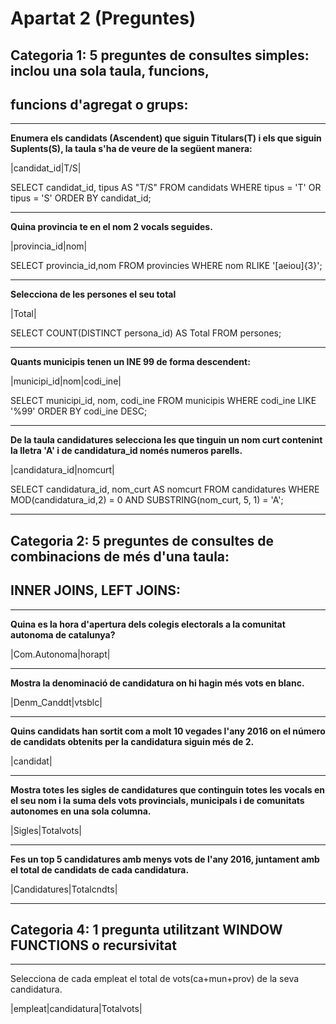 Apartat 2 (Preguntes)
=====================

Categoria 1: 5 preguntes de consultes simples: inclou una sola taula, funcions,
-------------------------------------------------------------------------------
funcions d'agregat o grups:
---------------------------
* * *
**Enumera els candidats (Ascendent) que siguin Titulars(T) i els que siguin Suplents(S),
la taula s'ha de veure de la següent manera:**

|candidat_id|T/S|


SELECT candidat_id, tipus AS "T/S"
    FROM candidats
    WHERE tipus = 'T' OR tipus = 'S'
    ORDER BY candidat_id;

* * * 
**Quina provincia te en el nom 2 vocals seguides.**

|provincia_id|nom|


SELECT provincia_id,nom
    FROM provincies
    WHERE nom RLIKE '[aeiou]{3}';

* * *
**Selecciona de les persones el seu total**

|Total|

SELECT COUNT(DISTINCT persona_id) AS Total
FROM persones;


* * *
**Quants municipis tenen un INE  99 de forma descendent:**

|municipi_id|nom|codi_ine|

SELECT municipi_id, nom, codi_ine
FROM municipis 
WHERE codi_ine LIKE '%99'
ORDER BY codi_ine DESC;

* * *
**De la taula candidatures selecciona les que tinguin un nom curt contenint la lletra 'A' i de candidatura_id només numeros parells.**

|candidatura_id|nomcurt|

SELECT candidatura_id, nom_curt AS nomcurt
FROM candidatures
WHERE MOD(candidatura_id,2) = 0 AND SUBSTRING(nom_curt, 5, 1) = 'A';

* * *
Categoria 2: 5 preguntes de consultes de combinacions de més d'una taula:
-------------------------------------------------------------------------
INNER JOINS, LEFT JOINS:
------------------------
* * *

**Quina es la hora d'apertura dels colegis electorals a la comunitat autonoma
de catalunya?**


|Com.Autonoma|horapt|

* * *
**Mostra la denominació de candidatura on hi hagin més vots en blanc.**


|Denm_Canddt|vtsblc|

* * *
**Quins candidats han sortit com a molt 10 vegades l'any 2016 on
el número de candidats obtenits per la candidatura siguin més de 2.**


|candidat|

* * *
**Mostra totes les sigles de candidatures que continguin totes les vocals en el seu nom i la suma dels vots provincials, municipals i de comunitats autonomes en una sola columna.**


|Sigles|Totalvots|

* * *
**Fes un top 5 candidatures amb menys vots de l'any 2016, juntament amb el total de candidats de cada candidatura.**


|Candidatures|Totalcndts|

* * *
Categoria 4: 1 pregunta utilitzant WINDOW FUNCTIONS o recursivitat
------------------------------------------------------------------
* * *
Selecciona de cada empleat el total de vots(ca+mun+prov) de la seva candidatura.


|empleat|candidatura|Totalvots|


